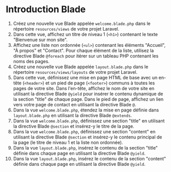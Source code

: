 # Introduction Blade

1. Créez une nouvelle vue Blade appelée `welcome.blade.php` dans le répertoire `resources/views` de votre projet Laravel.
2. Dans cette vue, affichez un titre de niveau 1 (`<h1>`) contenant le texte "Bienvenue sur mon site".
3. Affichez une liste non ordonnée (`<ul>`) contenant les éléments "Accueil", "À propos" et "Contact". Pour chaque élément de la liste, utilisez la directive Blade `@foreach` pour itérer sur un tableau PHP contenant les noms des pages.
4. Créez une nouvelle vue Blade appelée `layout.blade.php` dans le répertoire `resources/views/layouts` de votre projet Laravel.
5. Dans cette vue, définissez une mise en page HTML de base avec un en-tête (`<header>`) et un pied de page (`<footer>`) communs à toutes les pages de votre site. Dans l'en-tête, affichez le nom de votre site en utilisant la directive Blade `@yield` pour insérer le contenu dynamique de la section "title" de chaque page. Dans le pied de page, affichez un lien vers votre page de contact en utilisant la directive Blade `@`.
6. Dans la vue `welcome.blade.php`, étendez la mise en page définie dans `layout.blade.php` en utilisant la directive Blade `@extends`.
7. Dans la vue `welcome.blade.php`, définissez une section "title" en utilisant la directive Blade `@section` et insérez-y le titre de la page.
8. Dans la vue `welcome.blade.php`, définissez une section "content" en utilisant la directive Blade `@section` et insérez-y le contenu principal de la page (le titre de niveau 1 et la liste non ordonnée).
9. Dans la vue `layout.blade.php`, insérez le contenu de la section "title" définie dans chaque page en utilisant la directive Blade `@yield`.
10. Dans la vue `layout.blade.php`, insérez le contenu de la section "content" définie dans chaque page en utilisant la directive Blade `@yield`.